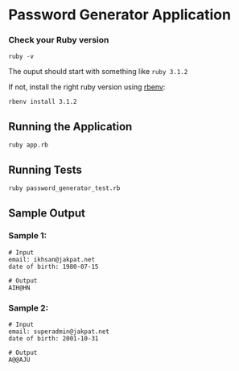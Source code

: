 # Password Generator Application

### Check your Ruby version

```shell
ruby -v
```

The ouput should start with something like `ruby 3.1.2`

If not, install the right ruby version using [rbenv](https://github.com/rbenv/rbenv):

```shell
rbenv install 3.1.2
```

## Running the Application
```shell
ruby app.rb
```

## Running Tests
```shell
ruby password_generator_test.rb
```

## Sample Output
### Sample 1:
```
# Input
email: ikhsan@jakpat.net
date of birth: 1980-07-15

# Output
AIH@HN
```

### Sample 2:
```
# Input
email: superadmin@jakpat.net
date of birth: 2001-10-31

# Output
A@@AJU
```
